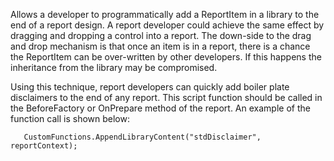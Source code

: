 Allows a developer to programmatically add a ReportItem in a library to the end of a report design.
A report developer could achieve the same effect by dragging and dropping a control into a report.
The down-side to the drag and drop mechanism is that once an item is in a report, there is a chance the
ReportItem can be over-written by other developers.  If this happens the inheritance from the library may be compromised.

Using this technique, report developers can quickly add boiler plate disclaimers to the end of any report.  This script function
should be called in the BeforeFactory or OnPrepare method of the report.  An example of the function call is shown below:

```
   CustomFunctions.AppendLibraryContent("stdDisclaimer", reportContext);
```